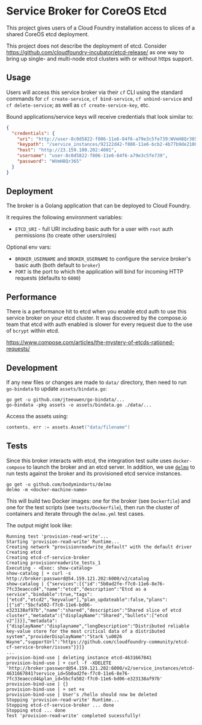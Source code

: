 # Service Broker for CoreOS Etcd

This project gives users of a Cloud Foundry installation access to slices of a shared CoreOS etcd deployment.

This project does not describe the deployment of etcd. Consider https://github.com/cloudfoundry-incubator/etcd-release/ as one way to bring up single- and multi-node etcd clusters with or without https support.

## Usage

Users will access this service broker via their `cf` CLI using the standard commands for `cf create-service`, `cf bind-service`, `cf unbind-service` and `cf delete-service`; as well as `cf create-service-key`, etc.

Bound applications/service keys will receive credentials that look similar to:

```json
{
  "credentials": {
    "uri": "http://user-8c0d5822-f806-11e6-84f6-a79e3c5fe739:WVmH8Qr365@23.159.100.202:4001",
    "keypath": "/service_instances/92122d42-f806-11e6-bcb2-4b77b9de2108",
    "host": "http://23.159.100.202:4001",
    "username": "user-8c0d5822-f806-11e6-84f6-a79e3c5fe739",
    "password": "WVmH8Qr365"
  }
}
```

## Deployment

The broker is a Golang application that can be deployed to Cloud Foundry.

It requires the following environment variables:

* `ETCD_URI` - full URI including basic auth for a user with `root` auth permissions (to create other users/roles)

Optional env vars:

* `BROKER_USERNAME` and `BROKER_USERNAME` to configure the service broker's basic auth (both default to `broker`)
* `PORT` is the port to which the application will bind for incoming HTTP requests (defaults to `6000`)

## Performance

There is a performance hit to etcd when you enable etcd auth to use this service broker on your etcd cluster. It was discovered by the compose.io team that etcd with auth enabled is slower for every request due to the use of `bcrypt` within etcd.

https://www.compose.com/articles/the-mystery-of-etcds-rationed-requests/

## Development

If any new files or changes are made to `data/` directory, then need to run `go-bindata` to update `assets/bindata.go`:

```
go get -u github.com/jteeuwen/go-bindata/...
go-bindata -pkg assets -o assets/bindata.go ./data/...
```

Access the assets using:

```go
contents, err := assets.Asset("data/filename")
```

## Tests

Since this broker interacts with etcd, the integration test suite uses `docker-compose` to launch the broker and an etcd server. In addition, we use [`delmo`](https://github.com/bodymindarts/delmo) to run tests against the broker and its provisioned etcd service instances.

```
go get -u github.com/bodymindarts/delmo
delmo -m <docker-machine-name>
```

This will build two Docker images: one for the broker (see `Dockerfile`) and one for the test scripts (see `tests/Dockerfile`), then run the cluster of containers and iterate through the `delmo.yml` test cases.

The output might look like:

```
Running test 'provision-read-write'...
Starting 'provision-read-write' Runtime...
Creating network "provisionreadwrite_default" with the default driver
Creating etcd
Creating etcd-cf-service-broker
Creating provisionreadwrite_tests_1
Executing - <Exec: show-catalog>
show-catalog | + curl -s http://broker:password@54.159.121.202:6000/v2/catalog
show-catalog | {"services":[{"id":"5b0ad2fe-f7c0-11e6-8e76-7fc33eaeccd4","name":"etcd","description":"Etcd as a service","bindable":true,"tags":["etcd","etcd2","keyvalue"],"plan_updateable":false,"plans":[{"id":"5bcfa502-f7c0-11e6-bd06-e323138af97b","name":"shared","description":"Shared slice of etcd cluster","metadata":{"displayName":"Shared","bullets":["etcd v2"]}}],"metadata":{"displayName":"displayname","longDescription":"Distributed reliable key-value store for the most critical data of a distributed system","providerDisplayName":"Stark \u0026 Wayne","supportUrl":"https://github.com/cloudfoundry-community/etcd-cf-service-broker/issues"}}]}
...
provision-bind-use | deleting instance etcd-4631667841
provision-bind-use | + curl -f -XDELETE 'http://broker:password@54.159.121.202:6000/v2/service_instances/etcd-4631667841?service_id=5b0ad2fe-f7c0-11e6-8e76-7fc33eaeccd4&plan_id=5bcfa502-f7c0-11e6-bd06-e323138af97b'
provision-bind-use | {}
provision-bind-use | + set +x
provision-bind-use | User's /hello should now be deleted
Stopping 'provision-read-write' Runtime...
Stopping etcd-cf-service-broker ... done
Stopping etcd ... done
Test 'provision-read-write' completed sucessfully!
```
